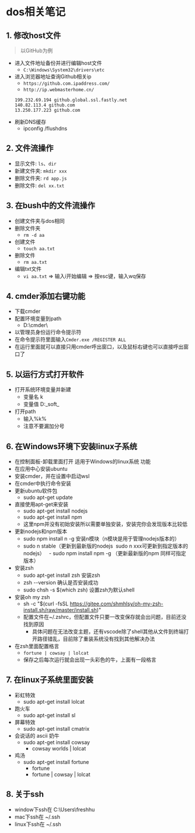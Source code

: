 
# dos相关笔记
<ClientOnly>
  <Valine></Valine>
</ClientOnly>

## 1. 修改host文件
> 以GitHub为例
- 进入文件地址备份并进行编辑host文件
  - `C:\Windows\System32\drivers\etc`
- 进入浏览器地址查询Github相关ip
  - `https://github.com.ipaddress.com/`
  - `http://ip.webmasterhome.cn/`
  ```
  199.232.69.194 github.global.ssl.fastly.net
  140.82.113.4 github.com
  13.250.177.223 github.com
  ```
- 刷新DNS缓存
  - ipconfig /flushdns

## 2. 文件流操作
- 显示文件: `ls`、`dir`
- 新建文件夹: `mkdir xxx`
- 删除文件夹: `rd app.js`
- 删除文件: `del xx.txt`

## 3. 在bush中的文件流操作
- 创建文件夹与dos相同
- 删除文件夹
  - `rm -d aa`
- 创建文件
  - `touch aa.txt`
- 删除文件
  - `rm aa.txt`
- 编辑txt文件
  - `vi aa.txt` => 输入i开始编辑 => 按esc键，输入wq保存

## 4. cmder添加右键功能
- 下载cmder
- 配置环境变量到path
  - D:\cmder\
- 以管理员身份运行命令提示符
- 在命令提示符里面输入`Cmder.exe /REGISTER ALL`
- 在运行里面就可以直接只用cmder呼出窗口，以及鼠标右键也可以直接呼出窗口了

## 5. 以运行方式打开软件
- 打开系统环境变量并新建
  - 变量名 k
  - 变量值 D:\_soft_
- 打开path
  - 输入%k%
  - 注意不要漏加分号

## 6. 在Windows环境下安装linux子系统
- 在控制面板-卸载里面打开 适用于Windows的linux系统 功能
- 在应用中心安装ubuntu
- 安装cmder，并在设置中启动wsl
- 在cmder中执行命令安装
- 更新ubuntu软件包
  - sudo apt-get update
- 直接使用apt-get来安装
  - sudo apt-get install nodejs
  - sudo apt-get install npm
  - 这里npm并没有初始安装所以需要单独安装，安装完你会发现版本比较低
- 更新nodejs和npm版本
  - sudo npm install n -g 安装n模块（n模块是用于管理nodejs版本的）
  - sudo n stable（更新到最新版的nodejs  sudo n xxx可更新到指定版本的nodejs）
  - sudo npm install npm -g （更新最新版的npm 同样可指定版本）
- 安装zsh
  - sudo apt-get install zsh 安装zsh
  - zsh --version 确认是否安装成功
  - sudo chsh -s $(which zsh) 设置zsh为默认shell
- 安装oh my zsh
  - sh -c "$(curl -fsSL https://gitee.com/shmhlsy/oh-my-zsh-install.sh/raw/master/install.sh)"
  - 配置文件在~/.zshrc，但配置文件只要一改变保存就会出问题，目前还没找到原因
    - 具体问题在无法改变主题，还有vscode除了shell其他从文件到终端打开路径错乱，目前除了重装系统没有找到其他解决办法
- 在zsh里面配置格言
  - `fortune | cowsay | lolcat`
  - 保存之后每次运行就会出现一头彩色的牛，上面有一段格言

## 7. 在linux子系统里面安装
- 彩虹特效
  - sudo apt-get install lolcat
- 跑火车
  - sudo apt-get install sl
- 屏幕特效
  - sudo apt-get install cmatrix
- 会说话的 ascii 奶牛
  - sudo apt-get install cowsay
    - cowsay worlds | lolcat
- 鸡汤
  - sudo apt-get install fortune
    - fortune
    - fortune | cowsay | lolcat

## 8. 关于ssh
- window下ssh在 C:\Users\freshhu
- mac下ssh在 ~/.ssh
- linux下ssh在 ~/.ssh